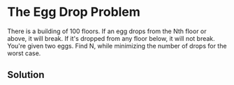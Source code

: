 # The Egg Drop Problem

There is a building of 100 floors. If an egg drops from the Nth floor or above, it will break. 
If it's dropped from any floor below, it will not break. You're given two eggs. 
Find N, while minimizing the number of drops for the worst case.

## Solution


